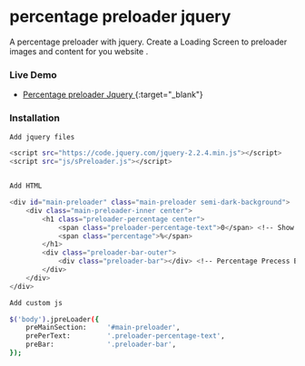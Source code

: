 # percentage preloader jquery
A percentage preloader with jquery. 
Create a Loading Screen to preloader images and content for you website .

### Live Demo
 - [Percentage preloader Jquery ](http://codepen.io/sifulislam/full/jAZXkz/) {:target="_blank"}

### Installation

```bash
Add jquery files

<script src="https://code.jquery.com/jquery-2.2.4.min.js"></script>
<script src="js/sPreloader.js"></script>


Add HTML 

<div id="main-preloader" class="main-preloader semi-dark-background">
    <div class="main-preloader-inner center">
        <h1 class="preloader-percentage center">
            <span class="preloader-percentage-text">0</span> <!-- Show Percentage Number -->
            <span class="percentage">%</span>
        </h1>
        <div class="preloader-bar-outer">
            <div class="preloader-bar"></div> <!-- Percentage Precess Bar -->
        </div>
    </div>
</div>

Add custom js 

$('body').jpreLoader({
	preMainSection:     '#main-preloader',
	prePerText:         '.preloader-percentage-text',
	preBar:             '.preloader-bar',
});      

``` 